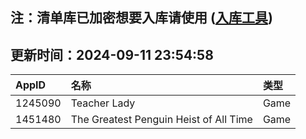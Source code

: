 ## 注：清单库已加密想要入库请使用 ([入库工具](https://github.com/BlankTMing/ManifestAutoUpdate/releases))

## 更新时间：2024-09-11 23:54:58
| AppID | 名称 | 类型  |
| :-------------------- | :----------------------------- | :----------- |
| 1245090 | Teacher Lady| Game |
| 1451480 | The Greatest Penguin Heist of All Time| Game |
